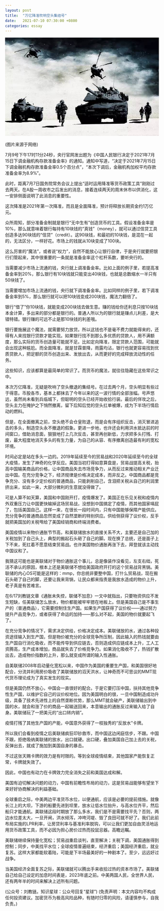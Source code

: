 ```yaml
---
layout: post
title:  "万亿降准吹响空头集结号"
date:   2021-07-10 07:30:00 +0800
categories: essay
---
```


![](/images/2021/20210710.jpg)

(图片来源于网络)

7月9号下午17时11分24秒，央行官网发出题为《中国人民银行决定于2021年7月15日下调金融机构存款准备金率》的通知。通知中写道，“决定于2021年7月15日下调金融机构存款准备金率0.5个百分点”，“本次下调后，金融机构加权平均存款准备金率为8.9%”。

此时，距离7月7日国务院常务会议上提出“适时运用降准等货币政策工具”刚刚过去两天。在A股一周收市之后发出的消息，接着连续两天的周末休市以供消化，这一安排侧面说明了此消息的重要性。

这次降准是2021年第一次降准，而且是全面降准，预计将释放长期资金约1万亿元。

众所周知，部分准备金制就是银行“无中生有”创造货币的工具。假设准备金率是10%，那么就意味着银行每持有10块钱的“真钱”（money），就可以通过信贷工具创造多达90块钱的“信贷”（credit）。这90块钱，和最初的10块钱，是混在一起的，无法区分，一样好花。市场上的钱就从10块变成了100块。

这么厉害的“魔法”，或者说“权力”，自然不能放心让银行自律，于是央行就要把银行们管起来，其中很重要的一条就是准备金率这个杠杆系数，要听央行的。

当需要减少市场上流通的钱，央行就上调准备金率。比如上面的例子里，若提高准备金率到20%，那么银行有10块钱就只能变出40块钱，也就是总数缩水一半只有50块钱了。

当需要增加市场上流通的钱，央行就下调准备金率。比如同样的例子里，若下调准备金率到5%，那么银行就可以把10块钱变成200块钱，魔法力翻倍了。

银行“借了”你10块钱，就能变成200块钱去做生意。赚的钱给你还利息只按10块钱本金计算，多出来的部分都是银行的。普通人所以为的银行就是赚点儿利差，是大错特错。银行赚的可远不止是那10块钱的利差哦。

银行要施展这个魔法，就需要努力放贷。所以这钱也不是毫不费力就能得来的，还得有人来找银行贷款才能实现。如果银行找不到那么多优质的贷款人，用不满额度，那么实际的货币创造量可能就不足。比如定向降准，限定贷款人范围，可能就会出现这种尴尬。而全面降准，就是甘霖普降，雨露均沾，银行也就更容易找到优质贷款人，把足额的货币创造出来、发放出去，从而更好的完成释放流动性的任务。

这些知识，应该都算是最简单的常识了。而货币的魔法，就往往隐藏在这些常识之中。

本次万亿降准，无疑是吹响了空头撤退的集结号。在过去两个月，空头明显有些过于得意。币股各市，基本上都抹去了今年以来的这一波行情的全部涨幅。号声悠远，虽然尚未看到兵临城下，但聪明的空头已经开始收拾行装。最后的佯攻之后，空头主力在掩护之下悄然撤离，留下后知后觉的空头扛单被爆，成为下半场行情启动的燃料。

但是，在全面撤离之前，空头绝不会仓皇败退，而是会有序组织反击，消灭冒进追击的多头，制造空头永不撤退的假象。更进一步地，也许还会利用洪水抵达前的时间窗口，借助消息面，狠狠地打上几次反击，甚至再创新低，力求把多头打残、打废，最大程度地消灭多头的有生力量，为自己的从容、有序撤离创造最有利的宽松环境。

时间必定是站在多头一边的。2019年延续至今的贸易战和2020年延续至今的全球大疫情，发生了神奇的化学反应。美国当初打得如意算盘是，贸易战提高关税，抬高中国输美商品的价格，让中国商品失去市场竞争力，从而反过来推动相关产业迁出中国。在充分竞争之下，经济规律是价格决定成本，而非反之。中国商品都是竞争充分、没有多少定价权的普通商品，只能剥削自己，含泪把关税从自己的利润里挤出来，如此一来，大部分微利的生意就没得做了。

可是人算不如天算，美国和中国刚开打，疫情爆发了。美国正在乐见关税和疫情内外双重压力让中国更快输掉这场贸易战，没想到中国搞定了疫情，而其他国家嗝屁了，包括美国自己。这样一来，在很长一段时间内，只有中国能够保障产能供应。充分竞争的普通商品忽然变成了自然垄断的特别供应。供给侧获得了议价权，反手就把美国加的关税甩给了美国经销商和终端消费者。

美国疫情以来物价通胀节节高，和美联储放水的直接关系不大，主要还是自己加的关税加到了自己头上，典型的搬起石头砸了自己的脚。现在换了总统，还是面子上下不来，死扛着不愿意结束贸易战。也许美国物价通胀再涨下去，拜登就该主动找中国议和了。

我猜这可能也是美联储对于物价通胀这个事儿，总是像装作没看见，左支右绌，死活不承认的原因，根本上还是美联储不想给美国政府开打的这个贸易战背黑锅。美联储的内心OS可能是这样的：mmp，你总统非要整中国，打什么贸易战，现在搬石头砸了自己的脚，还要让我来背锅，让民众都来指责是我放水造成的物价上升，老子真是有苦难言。

在6/17刘教链文章《通胀未失控，联储不加息》一文中就指出，只要物资供应不发生短缺，任美联储怎么放水，物价都能被牢牢摁在地板上。但是美国自己是不事生产的（普通商品），它需要控制住生产国。如果生产国获得了议价权——通过努力提升产品竞争力，或者获得了命运的加持——那么对不起，美国的物价就要起飞了。

在充分竞争的情况下，需求决定供给，价格决定成本。美联储放的水，通过各种投资途径输入到生产国，但是物价被充分的全球竞争所压制，因此输入的热钱就要由生产国自行消化吸收，而不能传导到供应链去，否则造成供应链成本上升，工人工资腾高，生产成本增加，商品就失去了价格竞争力。如果消化吸收不了，热钱扩散出去，造成物价指数的上升，那么就变成所谓的输入性通胀。

自美联储2008年启动量化宽松以来，中国作为美国的重要生产国，和美国很好地配合，分流并利用房价吸收了美联储放的滔天洪水，让神奇而不可思议的MMT现代货币理论成为了真实发生的现实。

但是美国仍然不放心，中国会一直很好的配合。于是它要打压中国，扶持其他竞争性生产国，以维护它自己的议价权地位。因为美国明白的很，一旦中国制造成功升级，具备了技术先进性上的自然垄断优势，那么MMT就会破产，美联储输出到中国的水，就会和涨了价的商品一起输送回来，本意输出的通胀反过来输入给了自身。美联储玩了一把美元的“出口转内销”。

疫情打残了其他生产国的产能，中国意外获得了一枝独秀的“反放水”卡牌。

所以我们会看到疫情之后美联储疯狂印钞救市，而中国这边闲庭信步，不跟。中国不跟，拒绝吸纳美联储的放水，出口就硬。出口硬，叠加美国自己加上去的关税，反弹出去，就成了施加到美国自身的暴击。

不过这张天赐卡牌的效力是有时限的。等到全球疫情结束，其他国家产能恢复正常，卡牌就失效了。

因此，中国也有动力在卡牌效力完全消失之前和美国达成和解。

美国有迫切解决问题的动力，中国有前瞻性布局的动力，这是贸易战能够有望坐下来好好协商解决的利益基础。

全球重启之际，中美两边平准货币水位，以便通航，应该是必要的提前措施。就像长江上的大坝，下游的船要先进到坝里，放水让低水位抬升，与高水位齐平，然后船只才能通航。美联储这段时期放了那么多水，我们是不是需要找平先？否则，两边水位差太大，一旦开闸，洪水倾泻，冲垮河堤、毁了良田可就不好了。我们此前布局实施的LPR利率，让房贷利率与基准利率脱钩，可以让我们更加自由灵活地运用货币政策工具，而不必因为担心房价过热而投鼠忌器。高瞻远瞩。

美联储继续保持量化宽松；贸易战重启谈判，直至解决；关税下调，美国通胀得到控制；同步，中美找平水位；全球疫情普遍结束，经济重启；美国经济重启，就业复苏。这样大家都能软着陆，可能是下半场最美好的一种剧本了。至少，远远好过战争。

当美国经济全面复苏之际，美联储就可以腾出手来收拾过热的资本市场了。美联储自己给自己设定的加息时间表是，2023年底之前。中美两国人民，全世界人民，还有两年半的时间来解决上述所有问题。

(公众号：刘教链。知识星球：公众号回复“星球”)
(免责声明：本文内容均不构成任何投资建议。加密货币为极高风险品种，有随时归零的风险，请谨慎参与，自我负责。)
